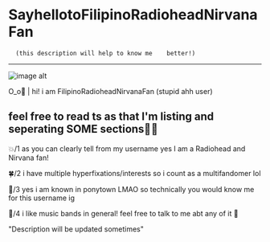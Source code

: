 # SayhellotoFilipinoRadioheadNirvanaFan

      (this description will help to know me    better!)
- - -

![image alt](https://github.com/FilipinoRadioheadNirvanaFan/Say-hello-to-FilipinoRadioheadNirvanaFan-/blob/0adbf82cf1117bce8ddeecf84e6e141c7e2a2ff2/Screenshot_2025-05-24-11-13-59-287_com.android.chrome-edit.jpg)


 O⁠_⁠o🌱 | hi! i am FilipinoRadioheadNirvanaFan (stupid ahh user) 

## feel free to read ts as that I'm listing and seperating SOME sections🤷‍♀️
 
💥/1 as you can clearly tell from my username yes I am a Radiohead and Nirvana fan! 

🍀/2 i have multiple  hyperfixations/interests so i count as a multifandomer lol

🍎/3 yes i am known in ponytown LMAO so technically you would know me for this username ig

🎸/4 i like music bands in general! feel free to talk to me abt any of it 🙏

"Description will be updated sometimes"
